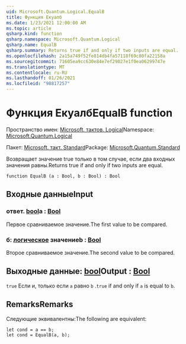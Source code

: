 ```yaml
---
uid: Microsoft.Quantum.Logical.EqualB
title: Функция Екуалб
ms.date: 1/23/2021 12:00:00 AM
ms.topic: article
qsharp.kind: function
qsharp.namespace: Microsoft.Quantum.Logical
qsharp.name: EqualB
qsharp.summary: Returns true if and only if two inputs are equal.
ms.openlocfilehash: 2a15a749f52fe814db4fa57118f69c80fa22158a
ms.sourcegitcommit: 71605ea9cc630e84e7ef29027e1f0ea06299747e
ms.translationtype: MT
ms.contentlocale: ru-RU
ms.lasthandoff: 01/26/2021
ms.locfileid: "98817257"
---
```

# <a name="equalb-function"></a><span data-ttu-id="02fe8-102">Функция Екуалб</span><span class="sxs-lookup"><span data-stu-id="02fe8-102">EqualB function</span></span>

<span data-ttu-id="02fe8-103">Пространство имен: [Microsoft. тактов. Logical](xref:Microsoft.Quantum.Logical)</span><span class="sxs-lookup"><span data-stu-id="02fe8-103">Namespace: [Microsoft.Quantum.Logical](xref:Microsoft.Quantum.Logical)</span></span>

<span data-ttu-id="02fe8-104">Пакет: [Microsoft. такт. Standard](https://nuget.org/packages/Microsoft.Quantum.Standard)</span><span class="sxs-lookup"><span data-stu-id="02fe8-104">Package: [Microsoft.Quantum.Standard](https://nuget.org/packages/Microsoft.Quantum.Standard)</span></span>


<span data-ttu-id="02fe8-105">Возвращает значение true только в том случае, если два входных значения равны.</span><span class="sxs-lookup"><span data-stu-id="02fe8-105">Returns true if and only if two inputs are equal.</span></span>

```qsharp
function EqualB (a : Bool, b : Bool) : Bool
```


## <a name="input"></a><span data-ttu-id="02fe8-106">Входные данные</span><span class="sxs-lookup"><span data-stu-id="02fe8-106">Input</span></span>

### <a name="a--bool"></a><span data-ttu-id="02fe8-107">ответ. [bool](xref:microsoft.quantum.lang-ref.bool)</span><span class="sxs-lookup"><span data-stu-id="02fe8-107">a : [Bool](xref:microsoft.quantum.lang-ref.bool)</span></span>

<span data-ttu-id="02fe8-108">Первое сравниваемое значение.</span><span class="sxs-lookup"><span data-stu-id="02fe8-108">The first value to be compared.</span></span>


### <a name="b--bool"></a><span data-ttu-id="02fe8-109">б: [логическое](xref:microsoft.quantum.lang-ref.bool) значение</span><span class="sxs-lookup"><span data-stu-id="02fe8-109">b : [Bool](xref:microsoft.quantum.lang-ref.bool)</span></span>

<span data-ttu-id="02fe8-110">Второе сравниваемое значение.</span><span class="sxs-lookup"><span data-stu-id="02fe8-110">The second value to be compared.</span></span>



## <a name="output--bool"></a><span data-ttu-id="02fe8-111">Выходные данные: [bool](xref:microsoft.quantum.lang-ref.bool)</span><span class="sxs-lookup"><span data-stu-id="02fe8-111">Output : [Bool](xref:microsoft.quantum.lang-ref.bool)</span></span>

<span data-ttu-id="02fe8-112">`true` Если и, только если `a` равно `b` .</span><span class="sxs-lookup"><span data-stu-id="02fe8-112">`true` if and only if `a` is equal to `b`.</span></span>

## <a name="remarks"></a><span data-ttu-id="02fe8-113">Remarks</span><span class="sxs-lookup"><span data-stu-id="02fe8-113">Remarks</span></span>

<span data-ttu-id="02fe8-114">Следующие эквивалентны:</span><span class="sxs-lookup"><span data-stu-id="02fe8-114">The following are equivalent:</span></span>

```qsharp
let cond = a == b;
let cond = EqualB(a, b);
```